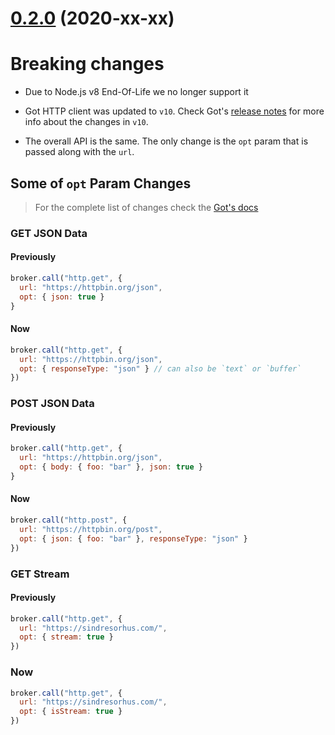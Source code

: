 <a name="0.2.0"></a>
# [0.2.0](https://github.com/moleculerjs/moleculer/compare/v0.1.10...v0.2.0) (2020-xx-xx)

# Breaking changes
- Due to Node.js v8 End-Of-Life we no longer support it

- Got HTTP client was updated to `v10`. Check Got's [release notes](https://github.com/sindresorhus/got/releases/tag/v10.0.0) for more info about the changes in `v10`.

- The overall API is the same. The only change is the `opt` param that is passed along with the `url`.
    
## Some of `opt` Param Changes
> For the complete list of changes check the [Got's docs](https://github.com/sindresorhus/got)
### GET JSON Data
#### Previously
```js
broker.call("http.get", {
  url: "https://httpbin.org/json",
  opt: { json: true }
}
```
#### Now
```js
broker.call("http.get", {
  url: "https://httpbin.org/json",
  opt: { responseType: "json" } // can also be `text` or `buffer`
})
```
### POST JSON Data
#### Previously
```js
broker.call("http.get", {
  url: "https://httpbin.org/json",
  opt: { body: { foo: "bar" }, json: true }
}
```
#### Now
```js
broker.call("http.post", {
  url: "https://httpbin.org/post",
  opt: { json: { foo: "bar" }, responseType: "json" }
})
```

### GET Stream
#### Previously
```js
broker.call("http.get", {
  url: "https://sindresorhus.com/",
  opt: { stream: true }
})
```
### Now
```js
broker.call("http.get", {
  url: "https://sindresorhus.com/",
  opt: { isStream: true }
})
```
